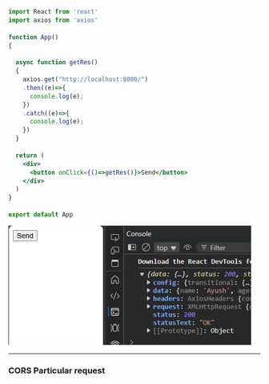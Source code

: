 
```jsx
import React from 'react'
import axios from 'axios'

function App() 
{

  async function getRes() 
  {
    axios.get("http://localhost:8000/")
    .then((e)=>{
      console.log(e);
    })
    .catch((e)=>{
      console.log(e);
    })
  }

  return (
    <div>
      <button onClick={()=>getRes()}>Send</button>
    </div>
  )
} 

export default App
```

![alt text](image-20.png)

---
### CORS Particular request
